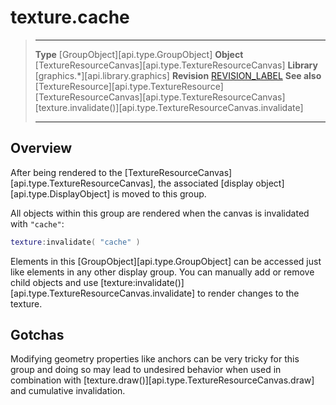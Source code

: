 # texture.cache

> --------------------- ------------------------------------------------------------------------------------------
> __Type__              [GroupObject][api.type.GroupObject]
> __Object__            [TextureResourceCanvas][api.type.TextureResourceCanvas]
> __Library__           [graphics.*][api.library.graphics]
> __Revision__          [REVISION_LABEL](REVISION_URL)
> __See also__          [TextureResource][api.type.TextureResource]
>						[TextureResourceCanvas][api.type.TextureResourceCanvas]
>                       [texture.invalidate()][api.type.TextureResourceCanvas.invalidate]
> --------------------- ------------------------------------------------------------------------------------------

## Overview

After being rendered to the [TextureResourceCanvas][api.type.TextureResourceCanvas], the associated [display object][api.type.DisplayObject] is moved to this group.

All objects within this group are rendered when the canvas is invalidated with `"cache"`:

``````lua
texture:invalidate( "cache" )
``````

Elements in this [GroupObject][api.type.GroupObject] can be accessed just like elements in any other display group. You can manually add or remove child objects and use [texture:invalidate()][api.type.TextureResourceCanvas.invalidate] to render changes to the texture.

## Gotchas

Modifying geometry properties like anchors can be very tricky for this group and doing so may lead to undesired behavior when used in combination with [texture.draw()][api.type.TextureResourceCanvas.draw] and cumulative invalidation.
